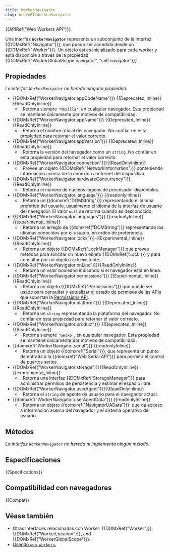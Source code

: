 ```yaml
---
title: WorkerNavigator
slug: Web/API/WorkerNavigator
---
```


{{APIRef("Web Workers API")}}

Una interfaz **`WorkerNavigator`** representa un subconjunto de la interfaz {{DOMxRef("Navigator")}}, que puede ser accedida desde un {{DOMxRef("Worker")}}. Un objeto así es inicializado para cada worker y está disponible a través de la propiedad {{DOMxRef("WorkerGlobalScope.navigator", "self.navigator")}}.

## Propiedades

_La interfaz `WorkerNavigator` no hereda ninguna propiedad._

- {{DOMxRef("WorkerNavigator.appCodeName")}} {{Deprecated_Inline}}{{ReadOnlyInline}}
  - : Retorna siempre `'Mozilla'`, en cualquier navegador. Esta propiedad se mantiene únicamente por motivos de compatibilidad.
- {{DOMxRef("WorkerNavigator.appName")}} {{Deprecated_Inline}}{{ReadOnlyInline}}
  - : Retorna el nombre oficial del navegador. No confiar en esta propiedad para retornar el valor correcto.
- {{DOMxRef("WorkerNavigator.appVersion")}} {{Deprecated_Inline}}{{ReadOnlyInline}}
  - : Retorna la versión del navegador como un `string`. No confiar en esta propiedad para retornar el valor correcto.
- {{DOMxRef("WorkerNavigator.connection")}}{{ReadOnlyInline}}
  - : Provee un objeto {{DOMxRef("NetworkInformation")}} conteniendo información acerca de la conexión a internet del dispositivo.
- {{DOMxRef("WorkerNavigator.hardwareConcurrency")}}{{ReadOnlyInline}}
  - : Retorna el número de núcleos lógicos de procesador disponibles.
- {{DOMxRef("WorkerNavigator.language")}} {{readonlyInline}}
  - : Retorna un {{domxref("DOMString")}} representando el idioma preferido del usuario, usualmente el idioma de la interfaz de usuario del navegador. El valor `null` se retorna cuando es desconocido.
- {{DOMxRef("WorkerNavigator.languages")}} {{readonlyInline}} {{experimental_inline}}
  - : Retorna un arreglo de {{domxref("DOMString")}} representando los idiomas conocidos por el usuario, en orden de preferencia.
- {{DOMxRef("WorkerNavigator.locks")}} {{Experimental_Inline}}{{ReadOnlyInline}}
  - : Retorna un objeto {{DOMxRef("LockManager")}} que provee métodos para solicitar un nuevo objeto {{DOMxRef('Lock')}} y para consultar por un objeto `Lock` existente.
- {{DOMxRef("WorkerNavigator.onLine")}}{{ReadOnlyInline}}
  - : Retorna un valor booleano indicando si el navegador está en línea.
- {{DOMxRef("WorkerNavigator.permissions")}} {{Experimental_Inline}}{{ReadOnlyInline}}
  - : Retorna un objeto {{DOMxRef("Permissions")}} que puede ser usado para consultar y actualizar el estado de permisos de las APIs que soportan la [Permissions API](/es/docs/Web/API/Permissions_API).
- {{DOMxRef("WorkerNavigator.platform")}} {{Deprecated_Inline}}{{ReadOnlyInline}}
  - : Retorna un `string` representando la plataforma del navegador. No confiar en esta propiedad para retornar el valor correcto.
- {{DOMxRef("WorkerNavigator.product")}} {{Deprecated_Inline}}{{ReadOnlyInline}}
  - : Retorna siempre `'Gecko'`, en cualquier navegador. Esta propiedad se mantiene únicamente por motivos de compatibilidad.
- {{domxref("WorkerNavigator.serial")}} {{readonlyInline}}
  - : Retorna un objeto {{domxref("Serial")}}, que representa un punto de entrada a la {{domxref("Web Serial API")}} para permitir el control de puertos series.
- {{DOMxRef("WorkerNavigator.storage")}}{{ReadOnlyInline}} {{experimental_inline}}
  - : Retorna una interfaz {{DOMxRef('StorageManager')}} para administrar permisos de persistencia y estimar el espacio libre.
- {{DOMxRef("WorkerNavigator.userAgent")}}{{ReadOnlyInline}}
  - : Retorna el `string` de agente de usuario para el navegador actual.
- {{domxref("WorkerNavigator.userAgentData")}} {{readonlyInline}}
  - : Retorna un objeto {{domxref("NavigatorUAData")}}, que da acceso a información acerca del navegador y el sistema operativo del usuario.

## Métodos

_La interfaz `WorkerNavigator` no hereda ni implementa ningún método._

## Especificaciones

{{Specifications}}

## Compatibilidad con navegadores

{{Compat}}

## Véase también

- Otras interfaces relacionadas con Worker: {{DOMxRef("Worker")}}, {{DOMxRef("WorkerLocation")}}, and {{DOMxRef("WorkerGlobalScope")}}.
- [Usando `web workers`.](/es/docs/Web/API/Web_Workers_API/Using_web_workers)
